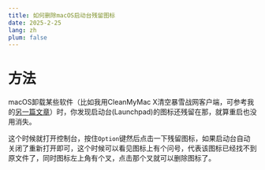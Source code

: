 ```yaml
---
title: 如何删除macOS启动台残留图标
date: 2025-2-25
lang: zh
plum: false
---
```


# 方法

macOS卸载某些软件（比如我用CleanMyMac X清空暴雪战网客户端，可参考我的[另一篇文章](./macOS-battlenet.md)）时，你发现启动台(Launchpad)的图标还残留在那，就算重启也没用消失。

这个时候就打开控制台，按住`Option`键然后点击一下残留图标，如果启动台自动关闭了重新打开即可，这个时候可以看见图标上有个问号，代表该图标已经找不到原文件了，同时图标左上角有个叉，点击那个叉就可以删除图标了。